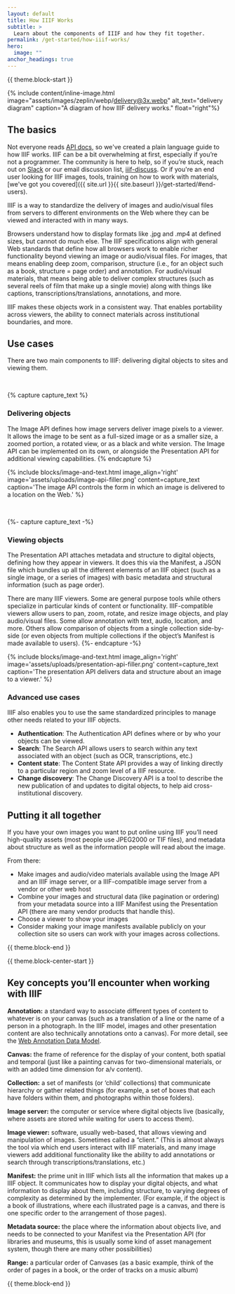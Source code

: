 ```yaml
---
layout: default
title: How IIIF Works
subtitle: >
  Learn about the components of IIIF and how they fit together.
permalink: /get-started/how-iiif-works/
hero:
  image: ""
anchor_headings: true
---
```

{{ theme.block-start }}
<div class="content" markdown="1">

{% include content/inline-image.html image="assets/images/zeplin/webp/delivery@3x.webp" alt_text="delivery diagram" caption="A diagram of how IIIF delivery works." float="right"%}

## The basics

Not everyone reads [API docs](https://iiif.io/api/), so we've created a plain language guide to how IIIF works. IIIF can be a bit overwhelming at first, especially if you’re not a programmer. The community is here to help, so if you’re stuck, reach out on [Slack](http://bit.ly/iiif-slack) or our email discussion list, [iiif-discuss](https://groups.google.com/forum/#!forum/iiif-discuss). Or if you're an end user looking for IIIF images, tools, training on how to work with materials, [we've got you covered]({{ site.url }}{{ site.baseurl }}/get-started/#end-users).


IIIF is a way to standardize the delivery of images and audio/visual files from servers to different environments on the Web where they can be viewed and interacted with in many ways.

Browsers understand how to display formats like .jpg and .mp4 at defined sizes, but cannot do much else. The IIIF specifications align with general Web standards that define how all browsers work to enable richer functionality beyond viewing an image or audio/visual files. For images, that means enabling deep zoom, comparison, structure (i.e., for an object such as a book, structure = page order) and annotation. For audio/visual materials, that means being able to deliver complex structures (such as several reels of film that make up a single movie) along with things like captions, transcriptions/translations, annotations, and more.

IIIF makes these objects work in a consistent way. That enables portability across viewers, the ability to connect materials across institutional boundaries, and more.

## Use cases

There are two main components to IIIF: delivering digital objects to sites and viewing them.

<br>

{% capture capture_text %}
###   Delivering objects

The Image API defines how image servers deliver image pixels to a viewer. It allows the image to be sent as a full-sized image or as a smaller size, a zoomed portion, a rotated view, or as a black and white version. The Image API can be implemented on its own, or alongside the Presentation API for additional viewing capabilities.
{% endcapture %}

{% include blocks/image-and-text.html image_align='right' image='assets/uploads/image-api-filler.png' content=capture_text caption='The image API controls the form in which an image is delivered to a location on the Web.' %}

<br>

{%- capture capture_text -%}
###   Viewing objects

The Presentation API attaches metadata and structure to digital objects, defining how they appear in viewers. It does this via the Manifest, a JSON file which bundles up all the different elements of an IIIF object (such as a single image, or a series of images) with basic metadata and structural information (such as page order).

There are many IIIF viewers. Some are general purpose tools while others specialize in particular kinds of content or functionality. IIIF-compatible viewers allow users to pan, zoom, rotate, and resize image objects, and play audio/visual files. Some allow annotation with text, audio, location, and more. Others allow comparison of objects from a single collection side-by-side (or even objects from multiple collections if the object’s Manifest is made available to users).
{%- endcapture -%}

{% include blocks/image-and-text.html image_align='right' image='assets/uploads/presentation-api-filler.png' content=capture_text caption='The presentation API delivers data and structure about an image to a viewer.' %}


### Advanced use cases

IIIF also enables you to use the same standardized principles to manage other needs related to your IIIF objects.

- **Authentication**: The Authentication API defines where or by who your objects can be viewed.
- **Search**: The Search API allows users to search within any text associated with an object (such as OCR, transcriptions, etc.)
- **Content state**: The Content State API provides a way of linking directly to a particular region and zoom level of a IIIF resource.
- **Change discovery**: The Change Discovery API is a tool to describe the new publication of and updates to digital objects, to help aid cross-institutional discovery.

## Putting it all together

If you have your own images you want to put online using IIIF you’ll need high-quality assets (most people use JPEG2000 or TIF files), and metadata about structure as well as the information people will read about the image.

From there:

- Make images and audio/video materials available using the Image API and an IIIF image server, or a IIIF-compatible image server from a vendor or other web host
- Combine your images and structural data (like pagination or ordering) from your metadata source into a IIIF Manifest using the Presentation API (there are many vendor products that handle this).
- Choose a viewer to show your images
- Consider making your image manifests available publicly on your collection site so users can work with your images across collections.

</div>
{{ theme.block-end }}



{{ theme.block-center-start }}

## Key concepts you’ll encounter when working with IIIF

<div class="has-text-justified" markdown=1>

**Annotation:** a standard way to associate different types of content to whatever is on your canvas (such as a translation of a line or the name of a person in a photograph. In the IIIF model, images and other presentation content are also technically annotations onto a canvas). For more detail, see the [Web Annotation Data Model](http://w3.org/TR/annotation-model/).

**Canvas:** the frame of reference for the display of your content, both spatial and temporal (just like a painting canvas for two-dimensional materials, or with an added time dimension for a/v content).

**Collection:** a set of manifests (or ‘child’ collections) that communicate hierarchy or gather related things (for example, a set of boxes that each have folders within them, and photographs within those folders).

**Image server:** the computer or service where digital objects live (basically, where assets are stored while waiting for users to access them).

**Image viewer:** software, usually web-based, that allows viewing and manipulation of images. Sometimes called a “client.” (This is almost always the tool via which end users interact with IIIF materials, and many image viewers add additional functionality like the ability to add annotations or search through transcriptions/translations, etc.)

**Manifest:** the prime unit in IIIF which lists all the information that makes up a IIIF object. It communicates how to display your digital objects, and what information to display about them, including structure, to varying degrees of complexity as determined by the implementer. (For example, if the object is a book of illustrations, where each illustrated page is a canvas, and there is one specific order to the arrangement of those pages).

**Metadata source:** the place where the information about objects live, and needs to be connected to your Manifest via the Presentation API (for libraries and museums, this is usually some kind of asset management system, though there are many other possibilities)

**Range:** a particular order of Canvases (as a basic example, think of the order of pages in a book, or the order of tracks on a music album)

</div>

{{ theme.block-end }}
